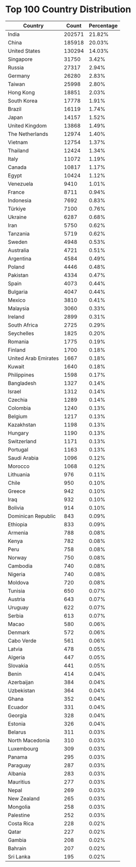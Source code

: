 # Top 100 Country Distribution
| Country | Count | Percentage |
|----|----|----|
| India | 202571 | 21.82% |
| China | 185918 | 20.03% |
| United States | 130294 | 14.03% |
| Singapore | 31750 | 3.42% |
| Russia | 27317 | 2.94% |
| Germany | 26280 | 2.83% |
| Taiwan | 25998 | 2.80% |
| Hong Kong | 18851 | 2.03% |
| South Korea | 17778 | 1.91% |
| Brazil | 16119 | 1.74% |
| Japan | 14157 | 1.52% |
| United Kingdom | 13868 | 1.49% |
| The Netherlands | 12974 | 1.40% |
| Vietnam | 12754 | 1.37% |
| Thailand | 12424 | 1.34% |
| Italy | 11072 | 1.19% |
| Canada | 10817 | 1.17% |
| Egypt | 10424 | 1.12% |
| Venezuela | 9410 | 1.01% |
| France | 8711 | 0.94% |
| Indonesia | 7692 | 0.83% |
| Türkiye | 7100 | 0.76% |
| Ukraine | 6287 | 0.68% |
| Iran | 5750 | 0.62% |
| Tanzania | 5719 | 0.62% |
| Sweden | 4948 | 0.53% |
| Australia | 4721 | 0.51% |
| Argentina | 4584 | 0.49% |
| Poland | 4446 | 0.48% |
| Pakistan | 4334 | 0.47% |
| Spain | 4073 | 0.44% |
| Bulgaria | 4047 | 0.44% |
| Mexico | 3810 | 0.41% |
| Malaysia | 3060 | 0.33% |
| Ireland | 2899 | 0.31% |
| South Africa | 2725 | 0.29% |
| Seychelles | 1825 | 0.20% |
| Romania | 1775 | 0.19% |
| Finland | 1700 | 0.18% |
| United Arab Emirates | 1667 | 0.18% |
| Kuwait | 1640 | 0.18% |
| Philippines | 1598 | 0.17% |
| Bangladesh | 1327 | 0.14% |
| Israel | 1312 | 0.14% |
| Czechia | 1289 | 0.14% |
| Colombia | 1240 | 0.13% |
| Belgium | 1217 | 0.13% |
| Kazakhstan | 1198 | 0.13% |
| Hungary | 1190 | 0.13% |
| Switzerland | 1171 | 0.13% |
| Portugal | 1163 | 0.13% |
| Saudi Arabia | 1096 | 0.12% |
| Morocco | 1068 | 0.12% |
| Lithuania | 976 | 0.11% |
| Chile | 950 | 0.10% |
| Greece | 942 | 0.10% |
| Iraq | 932 | 0.10% |
| Bolivia | 914 | 0.10% |
| Dominican Republic | 843 | 0.09% |
| Ethiopia | 833 | 0.09% |
| Armenia | 788 | 0.08% |
| Kenya | 782 | 0.08% |
| Peru | 758 | 0.08% |
| Norway | 750 | 0.08% |
| Cambodia | 740 | 0.08% |
| Nigeria | 740 | 0.08% |
| Moldova | 720 | 0.08% |
| Tunisia | 650 | 0.07% |
| Austria | 643 | 0.07% |
| Uruguay | 622 | 0.07% |
| Serbia | 613 | 0.07% |
| Macao | 580 | 0.06% |
| Denmark | 572 | 0.06% |
| Cabo Verde | 561 | 0.06% |
| Latvia | 478 | 0.05% |
| Algeria | 447 | 0.05% |
| Slovakia | 441 | 0.05% |
| Benin | 414 | 0.04% |
| Azerbaijan | 384 | 0.04% |
| Uzbekistan | 364 | 0.04% |
| Ghana | 352 | 0.04% |
| Ecuador | 331 | 0.04% |
| Georgia | 328 | 0.04% |
| Estonia | 326 | 0.04% |
| Belarus | 311 | 0.03% |
| North Macedonia | 310 | 0.03% |
| Luxembourg | 309 | 0.03% |
| Panama | 295 | 0.03% |
| Paraguay | 287 | 0.03% |
| Albania | 283 | 0.03% |
| Mauritius | 277 | 0.03% |
| Nepal | 269 | 0.03% |
| New Zealand | 265 | 0.03% |
| Mongolia | 258 | 0.03% |
| Palestine | 252 | 0.03% |
| Costa Rica | 228 | 0.02% |
| Qatar | 227 | 0.02% |
| Gambia | 208 | 0.02% |
| Bahrain | 207 | 0.02% |
| Sri Lanka | 195 | 0.02% |
